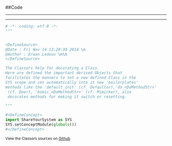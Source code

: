 
<!--
FrozenIsBool False
-->

##Code

----

<ClassDocStr>

----

```python
# -*- coding: utf-8 -*-
"""


<DefineSource>
@Date : Fri Nov 14 13:20:38 2014 \n
@Author : Erwan Ledoux \n\n
</DefineSource>

The Classors help for decorating a Class. 
Here are defined the important derived Objects that
facilitates the manners to set a new defined Class in the 
SYS scope and set automatically into it new 'boilerplates'
methods like the 'default_init' (cf. Defaultor),'do_<DoMethodStr>'
 (cf. Doer), 'mimic_<DoMethodStr>' (cf. Mimicker), also
 decorates methods for making it switch or resetting.

"""

#<DefineConcept>
import ShareYourSystem as SYS
SYS.setConceptModule(globals())
#</DefineConcept>

```

<small>
View the Classors sources on <a href="https://github.com/Ledoux/ShareYourSystem/tree/master/Pythonlogy/ShareYourSystem/Classors" target="_blank">Github</a>
</small>

